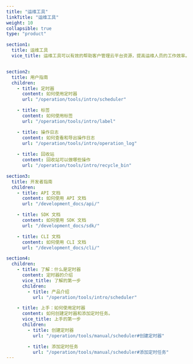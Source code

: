 ```yaml
---
title: "运维工具"
linkTitle: "运维工具"
weight: 10
collapsible: true
type: "product"

section1:
  title: 运维工具
  vice_title: 运维工具可以有效的帮助客户管理云平台资源，提高运维人员的工作效率。


section2:
  title: 用户指南
  children:
    - title: 定时器
      content: 如何使用定时器
      url: "/operation/tools/intro/scheduler"

    - title: 标签
      content: 如何使用标签
      url: "/operation/tools/intro/label"

    - title: 操作日志
      content: 如何查看和导出操作日志
      url: "/operation/tools/intro/operation_log"
    
    - title: 回收站
      content: 回收站可以做哪些操作
      url: "/operation/tools/intro/recycle_bin"

section3:
  title: 开发者指南
  children:
    - title: API 文档
      content: 如何使用 API 文档
      url: "/development_docs/api/"

    - title: SDK 文档
      content: 如何使用 SDK 文档
      url: "/development_docs/sdk/"

    - title: CLI 文档
      content: 如何使用 CLI 文档
      url: "/development_docs/cli/"

section4:
  children:
    - title: 了解：什么是定时器
      content: 定时器的介绍
      vice_title: 了解的第一步
      children:
        - title: 产品介绍
          url: "/operation/tools/intro/scheduler" 

    - title: 上手：如何使用定时器
      content: 如何创建定时器和添加定时任务。
      vice_title: 上手的第一步
      children: 
        - title: 创建定时器
          url: "/operation/tools/manual/scheduler#创建定时器"

        - title: 添加定时任务
          url: "/operation/tools/manual/scheduler#添加定时任务"
---
```


<!-- type: "product" 这个参数表明这是一个产品index页面 -->
<!-- section1 为产品index页面 主标题 副标题 video  video_img为视频图片  -->
<!-- section2 为产品index页面 第一个大块的用户文档配置  -->
<!-- section3 为产品index页面 第二个大块的开发者文档配置  -->
<!-- section4 为产品index页面 第三个大块的学习路径配置  -->